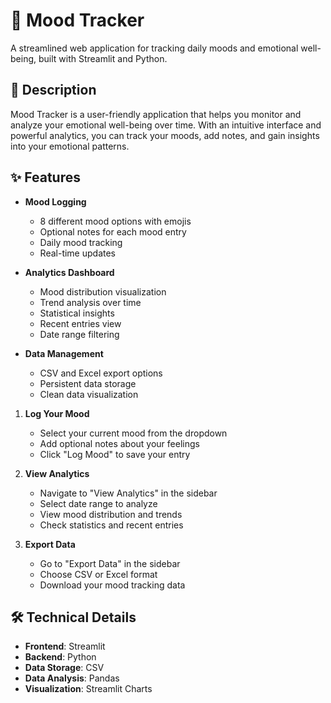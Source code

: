 # 🎯 Mood Tracker

A streamlined web application for tracking daily moods and emotional well-being, built with Streamlit and Python.

## 📝 Description

Mood Tracker is a user-friendly application that helps you monitor and analyze your emotional well-being over time. With an intuitive interface and powerful analytics, you can track your moods, add notes, and gain insights into your emotional patterns.

## ✨ Features

- **Mood Logging**
  - 8 different mood options with emojis
  - Optional notes for each mood entry
  - Daily mood tracking
  - Real-time updates

- **Analytics Dashboard**
  - Mood distribution visualization
  - Trend analysis over time
  - Statistical insights
  - Recent entries view
  - Date range filtering

- **Data Management**
  - CSV and Excel export options
  - Persistent data storage
  - Clean data visualization

1. **Log Your Mood**
   - Select your current mood from the dropdown
   - Add optional notes about your feelings
   - Click "Log Mood" to save your entry

2. **View Analytics**
   - Navigate to "View Analytics" in the sidebar
   - Select date range to analyze
   - View mood distribution and trends
   - Check statistics and recent entries

3. **Export Data**
   - Go to "Export Data" in the sidebar
   - Choose CSV or Excel format
   - Download your mood tracking data

## 🛠️ Technical Details

- **Frontend**: Streamlit
- **Backend**: Python
- **Data Storage**: CSV
- **Data Analysis**: Pandas
- **Visualization**: Streamlit Charts
